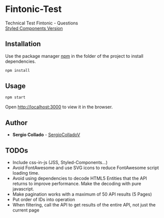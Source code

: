# Fintonic-Test

Technical Test Fintonic - Questions  
[Styled Components Version](https://github.com/SergioColladoV/Fintonic-Test-SC)

## Installation

Use the package manager [npm](https://www.npmjs.com/get-npm) in the folder of the project to install dependencies.

```bash
npm install
```

## Usage

```bash
npm start
```

Open [http://localhost:3000](http://localhost:3000) to view it in the browser.

## Author

* **Sergio Collado** - [SergioColladoV](https://github.com/SergioColladoV)

## TODOs

* Include css-in-js (JSS, Styled-Components...)
* Avoid FontAwesome and use SVG icons to reduce FontAwesome script loading time.
* Avoid using dependencies to decode HTML5 Entities that the API returns to improve performance. Make the decoding with pure javascript.
* Make pagination works with a maximum of 50 API results (5 Pages)
* Put order of IDs into operation
* When filtering, call the API to get results of the entire API, not just the current page